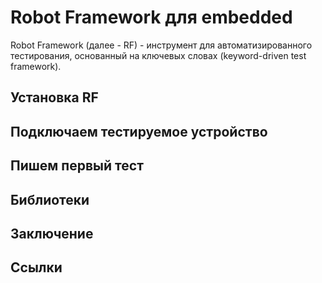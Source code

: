 # Robot Framework для embedded

Robot Framework (далее - RF) - инструмент для автоматизированного тестирования, основанный на ключевых словах (keyword-driven test framework).

## Установка RF


## Подключаем тестируемое устройство


## Пишем первый тест


## Библиотеки


## Заключение

## Ссылки
